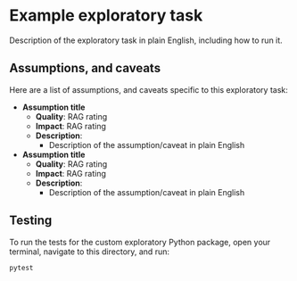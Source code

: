 # Example exploratory task

Description of the exploratory task in plain English, including how to run it.

## Assumptions, and caveats

Here are a list of assumptions, and caveats specific to this exploratory task:

- **Assumption title**
  - **Quality**: RAG rating
  - **Impact**: RAG rating
  - **Description**:
    - Description of the assumption/caveat in plain English
- **Assumption title**
  - **Quality**: RAG rating
  - **Impact**: RAG rating
  - **Description**:
    - Description of the assumption/caveat in plain English

## Testing

To run the tests for the custom exploratory Python package, open your terminal,
navigate to this directory, and run:

```zsh
pytest
```
